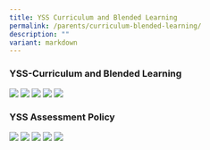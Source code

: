 ```yaml
---
title: YSS Curriculum and Blended Learning
permalink: /parents/curriculum-blended-learning/
description: ""
variant: markdown
---
```

### YSS-Curriculum and Blended Learning

![](/images/Parents/YSS_Curriculum_n_Blended_Learning_updated_March_2024_Page_1.jpg)
![](/images/Parents/YSS_Curriculum_n_Blended_Learning_updated_March_2024_Page_2.jpg)
![](/images/Parents/YSS_Curriculum_n_Blended_Learning_updated_March_2024_Page_3.jpg)
![](/images/Parents/YSS_Curriculum_n_Blended_Learning_updated_March_2024_Page_4.jpg)
![](/images/Parents/YSS_Curriculum_n_Blended_Learning_updated_March_2024_Page_5.jpg)

### YSS Assessment Policy

![](/images/Parents/YSS_Assessment_Policy_updated_March_2024_Page_1.jpg)
![](/images/Parents/YSS_Assessment_Policy_updated_March_2024_Page_2.jpg)
![](/images/Parents/YSS_Assessment_Policy_updated_March_2024_Page_3.jpg)
![](/images/Parents/YSS_Assessment_Policy_updated_March_2024_Page_4.jpg)
![](/images/Parents/YSS_Assessment_Policy_updated_March_2024_Page_5.jpg)